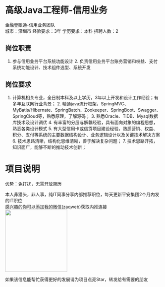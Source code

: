 # 高级Java工程师-信用业务
金融壹账通-信用业务团队  
城市：深圳市 经验要求：3年 学历要求：本科  招聘人数：2

## 岗位职责
1. 参与信用业务平台系统功能设计
   2. 负责信用业务平台账务营销和权益、支付系统功能设计、技术组件选型、系统开发

## 岗位要求
1. 计算机相关专业，全日制本科及以上学历，3年以上开发和设计工作经验；有多年互联网行业背景；
   2. 精通java流行框架，SpringMVC、MyBatis/Hibernate、SpringBatch、Zookeeper、SpringBoot、Swagger、SpringCloud等，熟悉原理，了解源码；
   3. 熟悉Oracle、TiDB、Mysql数据库技术及设计调优
   4. 有丰富的分层与解耦经验，具有面向对象的编程思想，熟悉各类设计模式
   5. 有大型信用卡或信贷项目建设经验，熟悉营销、权益、积分、支付等系统的主要数据结构设计、业务逻辑设计以及关键技术解决方案
   6. 技术思路清晰，结构化思维清晰，善于解决复杂问题； 
   7. 技术思路开拓，知识面广，能够不断的推动技术创新；

# 项目说明

优势：免打扰，无需开放简历

本人非猎头，非人事，纯IT同事分享内部推荐职位，每天更新平安集团2个月内发的IT职位  
感兴趣的你可以添加我的微信(zaqweb)获取内推连接  
<img src="https://github.com/zaqweb/PA-IT-JOBS/blob/master/WechatICode.jpeg"  height="200" width="200">

如果该信息能帮忙获得更好的发展请为项目点亮Star，转发给有需要的朋友




